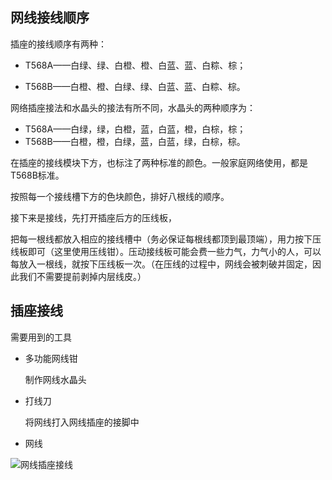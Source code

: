 ## 网线接线顺序

插座的接线顺序有两种：

- T568A——白绿、绿、白橙、橙、白蓝、蓝、白粽、棕；

- T568B——白橙、橙、白绿、绿、白蓝、蓝、白粽、棕。

网络插座接法和水晶头的接法有所不同，水晶头的两种顺序为：

- T568A——白绿，绿，白橙，蓝，白蓝，橙，白棕，棕；
- T568B——白橙，橙，白绿，蓝，白蓝，绿，白棕，棕。

在插座的接线模块下方，也标注了两种标准的颜色。一般家庭网络使用，都是T568B标准。

按照每一个接线槽下方的色块颜色，排好八根线的顺序。

接下来是接线，先打开插座后方的压线板，

把每一根线都放入相应的接线槽中（务必保证每根线都顶到最顶端），用力按下压线板即可（这里使用压线钳）。压动接线板可能会费一些力气，力气小的人，可以每放入一根线，就按下压线板一次。（在压线的过程中，网线会被刺破并固定，因此我们不需要提前剥掉内层线皮。）  



## 插座接线

需要用到的工具

- 多功能网线钳

  制作网线水晶头

- 打线刀

  将网线打入网线插座的接脚中

- 网线

![网线插座接线](https://img.callbackhell.xyz/vuepress/funs/%E7%BD%91%E7%BA%BF%E6%8F%92%E5%BA%A7%E6%8E%A5%E7%BA%BF.png)